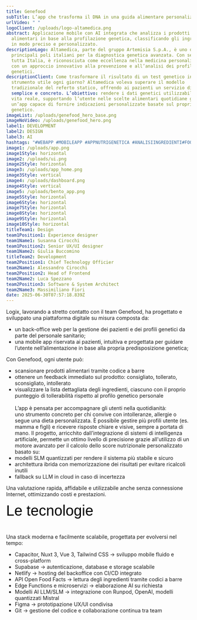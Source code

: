 ```yaml
---
title: Genefood
subTitle: L’app che trasforma il DNA in una guida alimentare personalizzata
urlVideo: " "
logoClient: /uploads/logo-altamedica.png
abstract: Applicazione mobile con AI integrata che analizza i prodotti
  alimentari in base alla profilazione genetica, classificando gli ingredienti
  in modo preciso e personalizzato.
descriptionLogo: Altamedica, parte del gruppo Artemisia S.p.A., è uno dei
  principali poli italiani per la diagnostica genetica avanzata. Con sedi in
  tutta Italia, è riconosciuta come eccellenza nella medicina personalizzata,
  con un approccio innovativo alla prevenzione e all’analisi dei profili
  genetici.
descriptionClient: Come trasformare il risultato di un test genetico in uno
  strumento utile ogni giorno? Altamedica voleva superare il modello
  tradizionale del referto statico, offrendo ai pazienti un servizio digitale
  semplice e concreto. L’obiettivo: rendere i dati genetici utilizzabili nella
  vita reale, supportando l’utente nelle scelte alimentari quotidiane grazie a
  un’app capace di fornire indicazioni personalizzate basate sul proprio profilo
  genetico.
imageList: /uploads/genefood_hero_base.png
imageNoVideo: /uploads/genefood_hero.png
label1: DEVELOPMENT
label2: DESIGN
label3: AI
hashtags: "#WEBAPP #MOBILEAPP #APPNUTRIGENETICA #ANALISIINGREDIENTI#FOODTECH"
image1: /uploads/app.png
image1Style: horizontal
image2: /uploads/ui.png
image2Style: horizontal
image3: /uploads/app_home.png
image3Style: vertical
image4: /uploads/dashboard.png
image4Style: vertical
image5: /uploads/bento_app.png
image5Style: horizontal
image6Style: horizontal
image7Style: horizontal
image8Style: horizontal
image9Style: horizontal
image10Style: horizontal
titleTeam1: Design
team1Position1: Experience designer
team1Name1: Susanna Cirocchi
team1Position2: Senior UX/UI designer
team1Name2: Giulia Buccomino
titleTeam2: Development
team2Position1: Chief Technology Officier
team2Name1: Alessandro Cirocchi
team2Position2: Head of Frontend
team2Name2: Luca Spezzano
team2Position3: Software & System Architect
team2Name3: Massimiliano Fiori
date: 2025-06-30T07:57:18.839Z
---
```

Logix, lavorando a stretto contatto con il team Genefood, ha progettato e sviluppato una piattaforma digitale su misura composta da: 

* un back-office web per la gestione dei pazienti e dei profili genetici da parte del personale sanitario;
* una mobile app riservata ai pazienti, intuitiva e progettata per guidare l’utente nell’alimentazione in base alla propria predisposizione genetica;

Con Genefood, ogni utente può: 

* scansionare prodotti alimentari tramite codice a barre
* ottenere un feedback immediato sul prodotto: consigliato, tollerato, sconsigliato, intollerato
* visualizzare la lista dettagliata degli ingredienti, ciascuno con il proprio punteggio di tollerabilità rispetto al profilo genetico personale\
  \
  L’app è pensata per accompagnare gli utenti nella quotidianità: uno strumento concreto per chi convive con intolleranze, allergie o segue una dieta personalizzata. È possibile gestire più profili utente (es. mamma e figli) e ricevere risposte chiare e visive, sempre a portata di mano. Il progetto, arricchito dall’integrazione di sistemi di intelligenza artificiale, permette un ottimo livello di precisione grazie all'utilizzo di un motore avanzato per il calcolo dello score nutrizionale personalizzato basato su: 
* modelli SLM quantizzati per rendere il sistema più stabile e sicuro
* architettura ibrida con memorizzazione dei risultati per evitare ricalcoli inutili
* fallback su LLM in cloud in caso di incertezza



Una valutazione rapida, affidabile e utilizzabile anche senza connessione Internet, ottimizzando costi e prestazioni.

<span><div style="font-family: 'Lexend Deca', sans-serif; font-size: 40px; font-weight: 400; color: #000000; text-align: left;">
  Le tecnologie
</div></span>


Una stack moderna e facilmente scalabile, progettata per evolversi nel tempo:

* Capacitor, Nuxt 3, Vue 3, Tailwind CSS → sviluppo mobile fluido e cross-platform
* Supabase → autenticazione, database e storage scalabile
* Netlify → hosting del backoffice con CI/CD integrato
* API Open Food Facts → lettura degli ingredienti tramite codici a barre
* Edge Functions e microservizi → elaborazione AI su richiesta
* Modelli AI LLM/SLM → integrazione con Runpod, OpenAI, modelli quantizzati Mistral
* Figma → prototipazione UX/UI condivisa
* Git → gestione del codice e collaborazione continua tra team